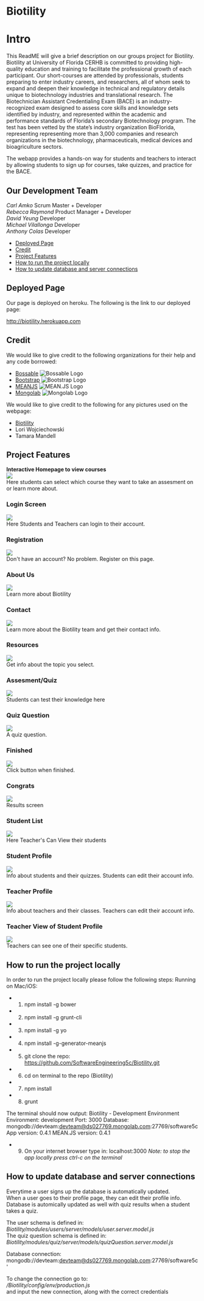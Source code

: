 # Biotility

# Intro

This ReadME will give a brief description on our groups project for Biotility. 
Biotility at University of Florida CERHB is committed to providing high-quality education and training to facilitate the professional growth of each participant. Our short-courses are attended by professionals, students preparing to enter industry careers, and researchers, all of whom seek to expand and deepen their knowledge in technical and regulatory details unique to biotechnology industries and translational research. The Biotechnician Assistant Credentialing Exam (BACE) is an industry-recognized exam designed to assess core skills and knowledge sets identified by industry, and represented within the academic and performance standards of Florida’s secondary Biotechnology program. The test has been vetted by the state’s industry organization BioFlorida, representing representing more than 3,000 companies and research organizations in the biotechnology, pharmaceuticals, medical devices and bioagriculture sectors. 


The webapp provides a hands-on way for students and teachers to interact by allowing students to sign up for courses, take quizzes, and practice for the BACE.   

## Our Development Team  
*Carl Amko* Scrum Master + Developer  
*Rebecca Raymond* Product Manager + Developer  
*David Yeung* Developer  
*Michael Vilallonga* Developer  
*Anthony Colas* Developer  




* [Deployed Page](#deployed-page)
* [Credit](#credit)
* [Project Features](#project-features)
* [How to run the project locally](#how-to-run-the-project-locally)
* [How to update database and server connections](#how-to-update-database-and-server-connections)


## Deployed Page  

Our page is deployed on heroku. The following is the link to our deployed page:  

http://biotility.herokuapp.com

## Credit  

We would like to give credit to the following organizations for their help and any code borrowed:  

- [Bossable](http://www.bossable.com)
![Bossable Logo](http://www.bossable.com/wp-content/uploads/2014/09/bossable-logo.jpg)
- [Bootstrap](http://getbootstrap.com)
![Bootstrap Logo](http://www.w3schools.com/bootstrap/bs.png)
- [MEANJS](http://meanjs.org)
![MEAN.JS Logo](http://meanjs.org/img/logo-small.png)
- [Mongolab](https://mongolab.com)
![Mongolab Logo](https://s3.amazonaws.com/awsmp-logos/MongoLab-Logo-OnWhite.jpg)

We would like to give credit to the following for any pictures used on the webpage:  

- [Biotility](http://biotility.research.ufl.edu)
- Lori Wojciechowski
- Tamara Mandell



## Project Features     
**Interactive Homepage to view courses**  
![](imgs/homepage.png)  
Here students can select which course they want to take an assesment on or learn more about.  
     
    

### Login Screen      
![](imgs/login.png)  
Here Students and Teachers can login to their account.
       

### Registration          
![](imgs/register.png)  
Don't have an account? No problem. Register on this page.
      
     
### About Us         
![](imgs/aboutus.png)  
Learn more about Biotility
     

### Contact     
![](imgs/contact.png)  
Learn more about the Biotility team and get their contact info.
     

### Resources     
![](imgs/resources.png)  
Get info about the topic you select.
     

### Assesment/Quiz     
![](imgs/startquiz.png)  
Students can test their knowledge here
     

### Quiz Question     
![](imgs/quizquestion.png)     
A quiz question.

### Finished        
![](imgs/quizfinished.png)  
Click button when finished.
     
### Congrats     
![](imgs/congratulations.png)  
Results screen  
     
### Student List     
![](imgs/studentlist.png)     
Here Teacher's Can View their students
     

### Student Profile     
![](imgs/studentprofile.png)  
Info about students and their quizzes. Students can edit their account info.     
     

### Teacher Profile     
![](imgs/teacherprofile.png)      
Info about teachers and their classes. Teachers can edit their account info.     
     

### Teacher View of Student Profile     
![](imgs/studentteacher.png)  
Teachers can see one of their specific students.
     

## How to run the project locally  
     
In order to run the project locally please follow the following steps:
Running on Mac/iOS:
- 1. npm install -g bower
- 2. npm install -g grunt-cli
- 3. npm install -g yo
- 4. npm install -g-generator-meanjs
- 5. git clone the repo: https://github.com/SoftwareEngineering5c/Biotility.git
- 6. cd on terminal to the repo (Biotility)
- 7. npm install 
- 8. grunt
     
The terminal should now output:
 Biotility - Development Environment
    Environment:			development
    Port:				3000
    Database:				mongodb://devteam:devteam@ds027769.mongolab.com:27769/software5c
    App version:			0.4.1
    MEAN.JS version:			0.4.1
     
-  9. On your internet browser type in: localhost:3000 
 *Note: to stop the app locally press ctrl-c on the terminal*
     
         
## How to update database and server connections  
Everytime a user signs up the database is automatically updated.  
When a user goes to their profile page, they can edit their profile info.  
Database is automically updated as well with quiz results when a student takes a quiz.  
     
The user schema is defined in:  
*Biotility/modules/users/server/models/user.server.model.js*  
The quiz question schema is defined in:  
*Biotility/modules/quiz/server/models/quizQuestion.server.model.js*  
     
Database connection:   
mongodb://devteam:devteam@ds027769.mongolab.com:27769/software5c'  
      
To change the connection go to:  
*/Biotility/config/env/production.js*  
and input the new connection, along with the correct credentials  
     







